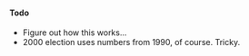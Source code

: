 #### Todo
- Figure out how this works...
- 2000 election uses numbers from 1990, of course.  Tricky.
